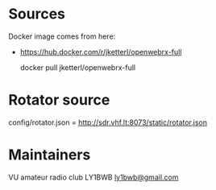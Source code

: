 # Sources

Docker image comes from here:

- https://hub.docker.com/r/jketterl/openwebrx-full

  docker pull jketterl/openwebrx-full

# Rotator source

config/rotator.json = http://sdr.vhf.lt:8073/static/rotator.json

# Maintainers

VU amateur radio club LY1BWB <ly1bwb@gmail.com>
